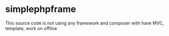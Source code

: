 # simplephpframe

This source code is not using any framework and composer
with have MVC, template, work on offline
